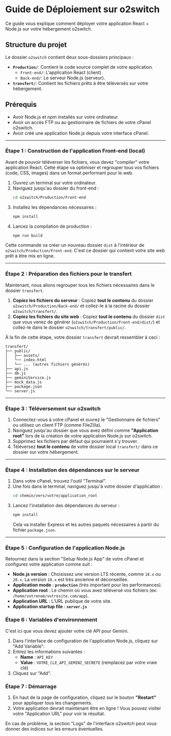 # Guide de Déploiement sur o2switch

Ce guide vous explique comment déployer votre application React + Node.js sur votre hébergement o2switch.

## Structure du projet

Le dossier `o2switch` contient deux sous-dossiers principaux :

-   **`Production/`**: Contient le code source complet de votre application.
    -   `Front-end/`: L'application React (client).
    -   `Back-end/`: Le serveur Node.js (serveur).
-   **`transfert/`**: Contient les fichiers prêts à être téléversés sur votre hébergement.

## Prérequis

-   Avoir Node.js et npm installés sur votre ordinateur.
-   Avoir un accès FTP ou au gestionnaire de fichiers de votre cPanel o2switch.
-   Avoir créé une application Node.js depuis votre interface cPanel.

---

### Étape 1 : Construction de l'application Front-end (local)

Avant de pouvoir téléverser les fichiers, vous devez "compiler" votre application React. Cette étape va optimiser et regrouper tous vos fichiers (code, CSS, images) dans un format performant pour le web.

1.  Ouvrez un terminal sur votre ordinateur.
2.  Naviguez jusqu'au dossier du front-end :
    ```bash
    cd o2switch/Production/Front-end
    ```
3.  Installez les dépendances nécessaires :
    ```bash
    npm install
    ```
4.  Lancez la compilation de production :
    ```bash
    npm run build
    ```
Cette commande va créer un nouveau dossier `dist` à l'intérieur de `o2switch/Production/Front-end`. C'est ce dossier qui contient votre site web prêt à être mis en ligne.

---

### Étape 2 : Préparation des fichiers pour le transfert

Maintenant, nous allons regrouper tous les fichiers nécessaires dans le dossier `transfert`.

1.  **Copiez les fichiers du serveur** : Copiez **tout le contenu** du dossier `o2switch/Production/Back-end/` et collez-le à la racine du dossier `o2switch/transfert/`.
2.  **Copiez les fichiers du site web** : Copiez **tout le contenu** du dossier `dist` que vous venez de générer (`o2switch/Production/Front-end/dist/`) et collez-le dans le dossier `o2switch/transfert/public/`.

À la fin de cette étape, votre dossier `transfert` devrait ressembler à ceci :

```
transfert/
├── public/
│   ├── assets/
│   └── index.html
│   └── ... (autres fichiers générés)
├── api.js
├── db.js
├── geminiService.js
├── mock_data.js
├── package.json
└── server.js
```

---

### Étape 3 : Téléversement sur o2switch

1.  Connectez-vous à votre cPanel et ouvrez le "Gestionnaire de fichiers" ou utilisez un client FTP (comme FileZilla).
2.  Naviguez jusqu'au dossier que vous avez défini comme **"Application root"** lors de la création de votre application Node.js sur o2switch.
3.  Supprimez les fichiers par défaut qui pourraient s'y trouver.
4.  Téléversez **tout le contenu** de votre dossier local `transfert/` dans ce dossier sur votre hébergement.

---

### Étape 4 : Installation des dépendances sur le serveur

1.  Dans votre cPanel, trouvez l'outil "Terminal".
2.  Une fois dans le terminal, naviguez jusqu'à votre dossier d'application :
    ```bash
    cd chemin/vers/votre/application_root
    ```
3.  Lancez l'installation des dépendances du serveur :
    ```bash
    npm install
    ```
    Cela va installer Express et les autres paquets nécessaires à partir du fichier `package.json`.

---

### Étape 5 : Configuration de l'application Node.js

Retournez dans la section "Setup Node.js App" de votre cPanel et configurez votre application comme suit :

-   **Node.js version** : Choisissez une version LTS récente, comme `18.x` ou `20.x`. La version `10.x` est très ancienne et déconseillée.
-   **Application mode** : **`production`** (très important pour les performances).
-   **Application root** : Le chemin où vous avez téléversé vos fichiers (ex: `/home/votrenom/votresite.com/app`).
-   **Application URL** : L'URL publique de votre site.
-   **Application startup file** : **`server.js`**

### Étape 6 : Variables d'environnement

C'est ici que vous devez ajouter votre clé API pour Gemini.

1.  Dans l'interface de configuration de l'application Node.js, cliquez sur "Add Variable".
2.  Entrez les informations suivantes :
    -   **Name** : `API_KEY`
    -   **Value** : `VOTRE_CLE_API_GEMINI_SECRETE` (remplacez par votre vraie clé)
3.  Cliquez sur "Add".

### Étape 7 : Démarrage

1.  En haut de la page de configuration, cliquez sur le bouton **"Restart"** pour appliquer tous les changements.
2.  Votre application devrait maintenant être en ligne ! Vous pouvez visiter votre "Application URL" pour voir le résultat.

En cas de problème, la section "Logs" de l'interface o2switch peut vous donner des indices sur les erreurs éventuelles.
